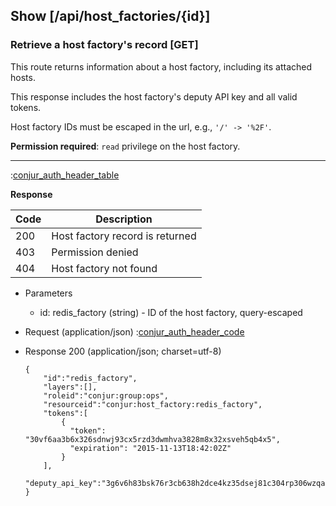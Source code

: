 ## Show [/api/host_factories/{id}]

### Retrieve a host factory's record [GET]

This route returns information about a host factory, including its attached hosts.

This response includes the host factory's deputy API key and all valid tokens.

Host factory IDs must be escaped in the url, e.g., `'/' -> '%2F'`.

**Permission required**: `read` privilege on the host factory.

---

:[conjur_auth_header_table](partials/conjur_auth_header_table.md)

**Response**

|Code|Description|
|----|-----------|
|200|Host factory record is returned|
|403|Permission denied|
|404|Host factory not found|

+ Parameters
    + id: redis_factory (string) - ID of the host factory, query-escaped

+ Request (application/json)
    :[conjur_auth_header_code](partials/conjur_auth_header_code.md)

+ Response 200 (application/json; charset=utf-8)

    ```
    {
        "id":"redis_factory",
        "layers":[],
        "roleid":"conjur:group:ops",
        "resourceid":"conjur:host_factory:redis_factory",
        "tokens":[
            {
              "token": "30vf6aa3b6x326sdnwj93cx5rzd3dwmhva3828m8x32xsveh5qb4x5",
              "expiration": "2015-11-13T18:42:02Z"
            }
        ],
        "deputy_api_key":"3g6v6h83bsk76r3cb638h2dce4kz35dsej81c304rp306wzqa1z8eqch"
    }
    ```

